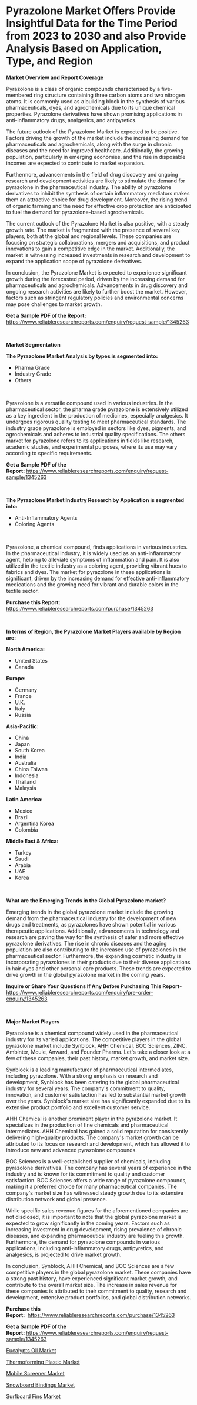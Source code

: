 <p><h1>Pyrazolone Market Offers Provide Insightful Data for the Time Period from 2023 to 2030 and also Provide Analysis Based on Application, Type, and Region</h1></p><p><strong>Market Overview and Report Coverage</strong></p>
<p><p>Pyrazolone is a class of organic compounds characterised by a five-membered ring structure containing three carbon atoms and two nitrogen atoms. It is commonly used as a building block in the synthesis of various pharmaceuticals, dyes, and agrochemicals due to its unique chemical properties. Pyrazolone derivatives have shown promising applications in anti-inflammatory drugs, analgesics, and antipyretics.</p><p>The future outlook of the Pyrazolone Market is expected to be positive. Factors driving the growth of the market include the increasing demand for pharmaceuticals and agrochemicals, along with the surge in chronic diseases and the need for improved healthcare. Additionally, the growing population, particularly in emerging economies, and the rise in disposable incomes are expected to contribute to market expansion.</p><p>Furthermore, advancements in the field of drug discovery and ongoing research and development activities are likely to stimulate the demand for pyrazolone in the pharmaceutical industry. The ability of pyrazolone derivatives to inhibit the synthesis of certain inflammatory mediators makes them an attractive choice for drug development. Moreover, the rising trend of organic farming and the need for effective crop protection are anticipated to fuel the demand for pyrazolone-based agrochemicals.</p><p>The current outlook of the Pyrazolone Market is also positive, with a steady growth rate. The market is fragmented with the presence of several key players, both at the global and regional levels. These companies are focusing on strategic collaborations, mergers and acquisitions, and product innovations to gain a competitive edge in the market. Additionally, the market is witnessing increased investments in research and development to expand the application scope of pyrazolone derivatives.</p><p>In conclusion, the Pyrazolone Market is expected to experience significant growth during the forecasted period, driven by the increasing demand for pharmaceuticals and agrochemicals. Advancements in drug discovery and ongoing research activities are likely to further boost the market. However, factors such as stringent regulatory policies and environmental concerns may pose challenges to market growth.</p></p>
<p><strong>Get a Sample PDF of the Report:</strong> <a href="https://www.reliableresearchreports.com/enquiry/request-sample/1345263">https://www.reliableresearchreports.com/enquiry/request-sample/1345263</a></p>
<p>&nbsp;</p>
<p><strong>Market Segmentation</strong></p>
<p><strong>The Pyrazolone Market Analysis by types is segmented into:</strong></p>
<p><ul><li>Pharma Grade</li><li>Industry Grade</li><li>Others</li></ul></p>
<p>&nbsp;</p>
<p><p>Pyrazolone is a versatile compound used in various industries. In the pharmaceutical sector, the pharma grade pyrazolone is extensively utilized as a key ingredient in the production of medicines, especially analgesics. It undergoes rigorous quality testing to meet pharmaceutical standards. The industry grade pyrazolone is employed in sectors like dyes, pigments, and agrochemicals and adheres to industrial quality specifications. The others market for pyrazolone refers to its applications in fields like research, academic studies, and experimental purposes, where its use may vary according to specific requirements.</p></p>
<p><strong>Get a Sample PDF of the Report:</strong>&nbsp;<a href="https://www.reliableresearchreports.com/enquiry/request-sample/1345263">https://www.reliableresearchreports.com/enquiry/request-sample/1345263</a></p>
<p>&nbsp;</p>
<p><strong>The Pyrazolone Market Industry Research by Application is segmented into:</strong></p>
<p><ul><li>Anti-Inflammatory Agents</li><li>Coloring Agents</li></ul></p>
<p>&nbsp;</p>
<p><p>Pyrazolone, a chemical compound, finds applications in various industries. In the pharmaceutical industry, it is widely used as an anti-inflammatory agent, helping to alleviate symptoms of inflammation and pain. It is also utilized in the textile industry as a coloring agent, providing vibrant hues to fabrics and dyes. The market for pyrazolone in these applications is significant, driven by the increasing demand for effective anti-inflammatory medications and the growing need for vibrant and durable colors in the textile sector.</p></p>
<p><strong>Purchase this Report:</strong>&nbsp; <a href="https://www.reliableresearchreports.com/purchase/1345263">https://www.reliableresearchreports.com/purchase/1345263</a></p>
<p>&nbsp;</p>
<p><strong>In terms of Region, the Pyrazolone Market Players available by Region are:</strong></p>
<p>
    <p> <strong> North America: </strong>
        <ul>
            <li>United States</li>
            <li>Canada</li>
        </ul>
        </p> 
    <p> <strong> Europe: </strong>
        <ul>
            <li>Germany</li>
            <li>France</li>
            <li>U.K.</li>
            <li>Italy</li>
            <li>Russia</li>
        </ul>
        </p> 
    <p> <strong> Asia-Pacific: </strong>
        <ul>
            <li>China</li>
            <li>Japan</li>
            <li>South Korea</li>
            <li>India</li>
            <li>Australia</li>
            <li>China Taiwan</li>
            <li>Indonesia</li>
            <li>Thailand</li>
            <li>Malaysia</li>
        </ul>
        </p> 
    <p> <strong> Latin America: </strong>
        <ul>
            <li>Mexico</li>
            <li>Brazil</li>
            <li>Argentina Korea</li>
            <li>Colombia</li>
        </ul>
        </p> 
    <p> <strong> Middle East & Africa: </strong>
        <ul>
            <li>Turkey</li>
            <li>Saudi</li>
            <li>Arabia</li>
            <li>UAE</li>
            <li>Korea</li>
        </ul>
    </p>
    </p>
<p>&nbsp;</p>
<p><strong>What are the Emerging Trends in the Global Pyrazolone market?</strong></p>
<p><p>Emerging trends in the global pyrazolone market include the growing demand from the pharmaceutical industry for the development of new drugs and treatments, as pyrazolones have shown potential in various therapeutic applications. Additionally, advancements in technology and research are paving the way for the synthesis of safer and more effective pyrazolone derivatives. The rise in chronic diseases and the aging population are also contributing to the increased use of pyrazolones in the pharmaceutical sector. Furthermore, the expanding cosmetic industry is incorporating pyrazolones in their products due to their diverse applications in hair dyes and other personal care products. These trends are expected to drive growth in the global pyrazolone market in the coming years.</p></p>
<p><strong>Inquire or Share Your Questions If Any Before Purchasing This Report</strong>- <a href="https://www.reliableresearchreports.com/enquiry/pre-order-enquiry/1345263">https://www.reliableresearchreports.com/enquiry/pre-order-enquiry/1345263</a></p>
<p>&nbsp;</p>
<p><strong>Major Market Players</strong></p>
<p><p>Pyrazolone is a chemical compound widely used in the pharmaceutical industry for its varied applications. The competitive players in the global pyrazolone market include Synblock, AHH Chemical, BOC Sciences, ZINC, Ambinter, Mcule, Anward, and Founder Pharma. Let's take a closer look at a few of these companies, their past history, market growth, and market size.</p><p>Synblock is a leading manufacturer of pharmaceutical intermediates, including pyrazolone. With a strong emphasis on research and development, Synblock has been catering to the global pharmaceutical industry for several years. The company's commitment to quality, innovation, and customer satisfaction has led to substantial market growth over the years. Synblock's market size has significantly expanded due to its extensive product portfolio and excellent customer service.</p><p>AHH Chemical is another prominent player in the pyrazolone market. It specializes in the production of fine chemicals and pharmaceutical intermediates. AHH Chemical has gained a solid reputation for consistently delivering high-quality products. The company's market growth can be attributed to its focus on research and development, which has allowed it to introduce new and advanced pyrazolone compounds.</p><p>BOC Sciences is a well-established supplier of chemicals, including pyrazolone derivatives. The company has several years of experience in the industry and is known for its commitment to quality and customer satisfaction. BOC Sciences offers a wide range of pyrazolone compounds, making it a preferred choice for many pharmaceutical companies. The company's market size has witnessed steady growth due to its extensive distribution network and global presence.</p><p>While specific sales revenue figures for the aforementioned companies are not disclosed, it is important to note that the global pyrazolone market is expected to grow significantly in the coming years. Factors such as increasing investment in drug development, rising prevalence of chronic diseases, and expanding pharmaceutical industry are fueling this growth. Furthermore, the demand for pyrazolone compounds in various applications, including anti-inflammatory drugs, antipyretics, and analgesics, is projected to drive market growth.</p><p>In conclusion, Synblock, AHH Chemical, and BOC Sciences are a few competitive players in the global pyrazolone market. These companies have a strong past history, have experienced significant market growth, and contribute to the overall market size. The increase in sales revenue for these companies is attributed to their commitment to quality, research and development, extensive product portfolios, and global distribution networks.</p></p>
<p><strong>Purchase this Report:</strong>&nbsp;&nbsp;<a href="https://www.reliableresearchreports.com/purchase/1345263">https://www.reliableresearchreports.com/purchase/1345263</a></p>
<p></p>
<p><strong>Get a Sample PDF of the Report:</strong>&nbsp;<a href="https://www.reliableresearchreports.com/enquiry/request-sample/1345263">https://www.reliableresearchreports.com/enquiry/request-sample/1345263</a></p>
<p><p><a href="https://github.com/gulaimolin/Market-Research-Report-List-1/blob/main/eucalypts-oil-market.md">Eucalypts Oil Market</a></p><p><a href="https://github.com/ruslanpoljakovrd177/Market-Research-Report-List-1/blob/main/thermoforming-plastic-market.md">Thermoforming Plastic Market</a></p><p><a href="https://medium.com/@lottiejerde6456/mobile-screener-market-size-cagr-trends-2024-2030-fb2cfe338e98">Mobile Screener Market</a></p><p><a href="https://medium.com/@frankpeters35/snowboard-bindings-market-the-key-to-successful-business-strategy-forecast-till-2030-01f5577da2e0">Snowboard Bindings Market</a></p><p><a href="https://medium.com/@josephweaver29/surfboard-fins-market-outlook-industry-overview-and-forecast-2023-to-2030-84d4709d878c">Surfboard Fins Market</a></p></p>